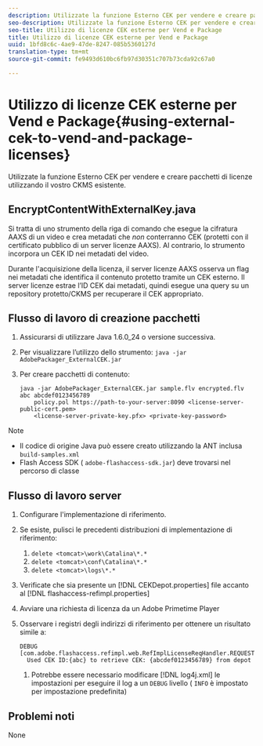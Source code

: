 ```yaml
---
description: Utilizzate la funzione Esterno CEK per vendere e creare pacchetti di licenze utilizzando il vostro CKMS esistente.
seo-description: Utilizzate la funzione Esterno CEK per vendere e creare pacchetti di licenze utilizzando il vostro CKMS esistente.
seo-title: Utilizzo di licenze CEK esterne per Vend e Package
title: Utilizzo di licenze CEK esterne per Vend e Package
uuid: 1bfd8c6c-4ae9-47de-8247-085b5360127d
translation-type: tm+mt
source-git-commit: fe9493d610bc6fb97d30351c707b73cda92c67a0

---
```



# Utilizzo di licenze CEK esterne per Vend e Package{#using-external-cek-to-vend-and-package-licenses}

Utilizzate la funzione Esterno CEK per vendere e creare pacchetti di licenze utilizzando il vostro CKMS esistente.

## EncryptContentWithExternalKey.java

Si tratta di uno strumento della riga di comando che esegue la cifratura AAXS di un video e crea metadati che *non* conterranno CEK (protetti con il certificato pubblico di un server licenze AAXS). Al contrario, lo strumento incorpora un CEK ID nei metadati del video.

Durante l&#39;acquisizione della licenza, il server licenze AAXS osserva un flag nei metadati che identifica il contenuto protetto tramite un CEK esterno. Il server licenze estrae l’ID CEK dai metadati, quindi esegue una query su un repository protetto/CKMS per recuperare il CEK appropriato.

## Flusso di lavoro di creazione pacchetti

1. Assicurarsi di utilizzare Java 1.6.0_24 o versione successiva.
1. Per visualizzare l’utilizzo dello strumento: `java -jar AdobePackager_ExternalCEK.jar`
1. Per creare pacchetti di contenuto:

   ```
   java -jar AdobePackager_ExternalCEK.jar sample.flv encrypted.flv abc abcdef0123456789 
       policy.pol https://path-to-your-server:8090 <license-server-public-cert.pem> 
       <license-server-private-key.pfx> <private-key-password>
   ```

>[!NOTE]
>
>* Il codice di origine Java può essere creato utilizzando la ANT inclusa `build-samples.xml`
>* Flash Access SDK ( `adobe-flashaccess-sdk.jar`) deve trovarsi nel percorso di classe
>



## Flusso di lavoro server

1. Configurare l&#39;implementazione di riferimento.
1. Se esiste, pulisci le precedenti distribuzioni di implementazione di riferimento:

   1. `delete <tomcat>\work\Catalina\*.*`
   1. `delete <tomcat>\conf\Catalina\*.*`
   1. `delete <tomcat>\logs\*.*`

1. Verificate che sia presente un [!DNL CEKDepot.properties] file accanto al [!DNL flashaccess-refimpl.properties]

1. Avviare una richiesta di licenza da un Adobe Primetime Player
1. Osservare i registri degli indirizzi di riferimento per ottenere un risultato simile a:

   ```
   DEBUG [com.adobe.flashaccess.refimpl.web.RefImplLicenseReqHandler.REQUESTS] 
     Used CEK ID:{abc} to retrieve CEK: {abcdef0123456789} from depot
   ```

   1. Potrebbe essere necessario modificare [!DNL log4j.xml] le impostazioni per eseguire il log a un `DEBUG` livello ( `INFO` è impostato per impostazione predefinita)

## Problemi noti

None

